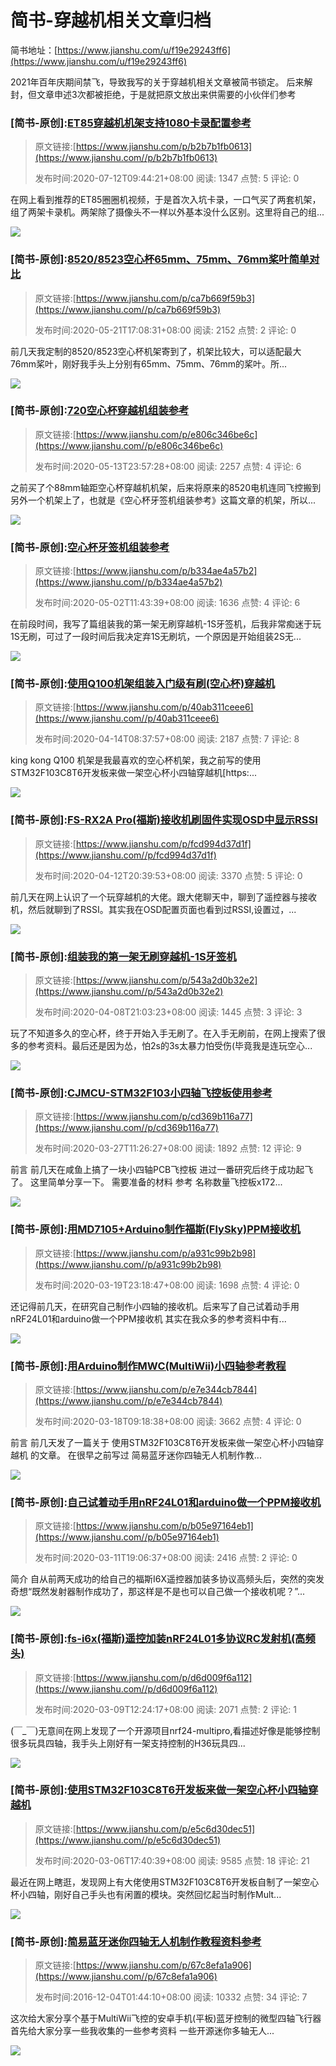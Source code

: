 # 简书-穿越机相关文章归档

简书地址：[https://www.jianshu.com/u/f19e29243ff6](https://www.jianshu.com/u/f19e29243ff6)

2021年百年庆期间禁飞，导致我写的关于穿越机相关文章被简书锁定。
后来解封，但文章申述3次都被拒绝，于是就把原文放出来供需要的小伙伴们参考


### [简书-原创]:[ET85穿越机机架支持1080卡录配置参考](萌新穿越机日记/ET85穿越机机架支持1080卡录配置参考.md)

> 原文链接:[https://www.jianshu.com/p/b2b7b1fb0613](https://www.jianshu.com//p/b2b7b1fb0613)
>
> 发布时间:2020-07-12T09:44:21+08:00    阅读: 1347     点赞: 5    评论: 0 

在网上看到推荐的ET85圈圈机视频，于是首次入坑卡录，一口气买了两套机架，组了两架卡录机。两架除了摄像头不一样以外基本没什么区别。这里将自己的组...

![](https://upload-images.jianshu.io/upload_images/2675631-98971debddb9f780.jpg?imageMogr2/auto-orient/strip|imageView2/1/w/150/h/120)


### [简书-原创]:[8520/8523空心杯65mm、75mm、76mm桨叶简单对比](萌新穿越机日记/8520-8523空心杯65mm、75mm、76mm桨叶简单对比.md)

> 原文链接:[https://www.jianshu.com/p/ca7b669f59b3](https://www.jianshu.com//p/ca7b669f59b3)
>
> 发布时间:2020-05-21T17:08:31+08:00    阅读: 2152     点赞: 2    评论: 0 

前几天我定制的8520/8523空心杯机架寄到了，机架比较大，可以适配最大76mm桨叶，刚好我手头上分别有65mm、75mm、76mm的桨叶。所...

![](https://upload-images.jianshu.io/upload_images/2675631-c220a303a298c6c0.jpg?imageMogr2/auto-orient/strip|imageView2/1/w/150/h/120)


### [简书-原创]:[720空心杯穿越机组装参考](萌新穿越机日记/720空心杯穿越机组装参考.md)

> 原文链接:[https://www.jianshu.com/p/e806c346be6c](https://www.jianshu.com//p/e806c346be6c)
>
> 发布时间:2020-05-13T23:57:28+08:00    阅读: 2257     点赞: 4    评论: 6 

之前买了个88mm轴距空心杯穿越机机架，后来将原来的8520电机连同飞控搬到另外一个机架上了，也就是《空心杯牙签机组装参考》这篇文章的机架，所以...

![](https://upload-images.jianshu.io/upload_images/2675631-b164aba4cd83fdfc.jpg?imageMogr2/auto-orient/strip|imageView2/1/w/150/h/120)


### [简书-原创]:[空心杯牙签机组装参考](萌新穿越机日记/空心杯牙签机组装参考.md)

> 原文链接:[https://www.jianshu.com/p/b334ae4a57b2](https://www.jianshu.com//p/b334ae4a57b2)
>
> 发布时间:2020-05-02T11:43:39+08:00    阅读: 1636     点赞: 4    评论: 6 

在前段时间，我写了篇组装我的第一架无刷穿越机-1S牙签机，后我非常痴迷于玩1S无刷，可过了一段时间后我决定弃1S无刷坑，一个原因是开始组装2S无...

![](https://upload-images.jianshu.io/upload_images/2675631-a3d81998b0cabfed.jpg?imageMogr2/auto-orient/strip|imageView2/1/w/150/h/120)


### [简书-原创]:[使用Q100机架组装入门级有刷(空心杯)穿越机](萌新穿越机日记/使用Q100机架组装入门级有刷(空心杯)穿越机.md)

> 原文链接:[https://www.jianshu.com/p/40ab311ceee6](https://www.jianshu.com//p/40ab311ceee6)
>
> 发布时间:2020-04-14T08:37:57+08:00    阅读: 2187     点赞: 7    评论: 8 

king kong Q100 机架是我最喜欢的空心杯机架，我之前写的使用STM32F103C8T6开发板来做一架空心杯小四轴穿越机[https:...

![](https://upload-images.jianshu.io/upload_images/2675631-e446ae91fd0a6ebb.jpg?imageMogr2/auto-orient/strip|imageView2/1/w/150/h/120)


### [简书-原创]:[FS-RX2A Pro(福斯)接收机刷固件实现OSD中显示RSSI](萌新穿越机日记/FS-RX2A-Pro(福斯)接收机刷固件实现OSD中显示RSSI.md)

> 原文链接:[https://www.jianshu.com/p/fcd994d37d1f](https://www.jianshu.com//p/fcd994d37d1f)
>
> 发布时间:2020-04-12T20:39:53+08:00    阅读: 3370     点赞: 5    评论: 0 

前几天在网上认识了一个玩穿越机的大佬。跟大佬聊天中，聊到了遥控器与接收机，然后就聊到了RSSI。其实我在OSD配置页面也看到过RSSI,设置过，...

![](https://upload-images.jianshu.io/upload_images/2675631-fd4c3ff3fd5acd07.png?imageMogr2/auto-orient/strip|imageView2/1/w/300/h/240)


### [简书-原创]:[组装我的第一架无刷穿越机-1S牙签机](萌新穿越机日记/组装我的第一架无刷穿越机-1S牙签机.md)

> 原文链接:[https://www.jianshu.com/p/543a2d0b32e2](https://www.jianshu.com//p/543a2d0b32e2)
>
> 发布时间:2020-04-08T21:03:23+08:00    阅读: 1445     点赞: 3    评论: 3 

玩了不知道多久的空心杯，终于开始入手无刷了。在入手无刷前，在网上搜索了很多的参考资料。最后还是因为怂，怕2s的3s太暴力怕受伤(毕竟我是连玩空心...

![](https://upload-images.jianshu.io/upload_images/2675631-f33b36876fa2febf.png?imageMogr2/auto-orient/strip|imageView2/1/w/150/h/120)


### [简书-原创]:[CJMCU-STM32F103小四轴飞控板使用参考](萌新穿越机日记/CJMCU-STM32F103小四轴飞控板使用参考.md)

> 原文链接:[https://www.jianshu.com/p/cd369b116a77](https://www.jianshu.com//p/cd369b116a77)
>
> 发布时间:2020-03-27T11:26:27+08:00    阅读: 1892     点赞: 12    评论: 9 

前言 前几天在咸鱼上搞了一块小四轴PCB飞控板 进过一番研究后终于成功起飞了。 这里简单分享一下。 需要准备的材料 参考 名称数量飞控板x172...

![](https://upload-images.jianshu.io/upload_images/2675631-86771a1f58f2b232.png?imageMogr2/auto-orient/strip|imageView2/1/w/150/h/120)


### [简书-原创]:[用MD7105+Arduino制作福斯(FlySky)PPM接收机](萌新穿越机日记/用MD7105+Arduino制作福斯(FlySky)PPM接收机.md)

> 原文链接:[https://www.jianshu.com/p/a931c99b2b98](https://www.jianshu.com//p/a931c99b2b98)
>
> 发布时间:2020-03-19T23:18:47+08:00    阅读: 1698     点赞: 4    评论: 0 

还记得前几天，在研究自己制作小四轴的接收机。后来写了自己试着动手用nRF24L01和arduino做一个PPM接收机 其实在我众多的参考资料中有...

![](https://upload-images.jianshu.io/upload_images/2675631-bc7c98a5304827d0.png?imageMogr2/auto-orient/strip|imageView2/1/w/150/h/120)


### [简书-原创]:[用Arduino制作MWC(MultiWii)小四轴参考教程](萌新穿越机日记/用Arduino制作MWC(MultiWii)小四轴参考教程.md)

> 原文链接:[https://www.jianshu.com/p/e7e344cb7844](https://www.jianshu.com//p/e7e344cb7844)
>
> 发布时间:2020-03-18T09:18:38+08:00    阅读: 3662     点赞: 4    评论: 0 

前言 前几天发了一篇关于 使用STM32F103C8T6开发板来做一架空心杯小四轴穿越机 的文章。 在很早之前写过 简易蓝牙迷你四轴无人机制作教...

![](https://upload-images.jianshu.io/upload_images/2675631-c0bdef81a9063346.png?imageMogr2/auto-orient/strip|imageView2/1/w/150/h/120)


### [简书-原创]:[自己试着动手用nRF24L01和arduino做一个PPM接收机](萌新穿越机日记/自己试着动手用nRF24L01和arduino做一个PPM接收机.md)

> 原文链接:[https://www.jianshu.com/p/b05e97164eb1](https://www.jianshu.com//p/b05e97164eb1)
>
> 发布时间:2020-03-11T19:06:37+08:00    阅读: 2416     点赞: 2    评论: 0 

简介 自从前两天成功的给自己的福斯I6X遥控器加装多协议高频头后，突然的突发奇想“既然发射器制作成功了，那这样是不是也可以自己做一个接收机呢？”...

![](https://upload-images.jianshu.io/upload_images/2675631-4169eebe07747a83.png?imageMogr2/auto-orient/strip|imageView2/1/w/300/h/240)


### [简书-原创]:[fs-i6x(福斯)遥控加装nRF24L01多协议RC发射机(高频头)](萌新穿越机日记/fs-i6x(福斯)遥控加装nRF24L01多协议RC发射机(高频头).md)

> 原文链接:[https://www.jianshu.com/p/d6d009f6a112](https://www.jianshu.com//p/d6d009f6a112)
>
> 发布时间:2020-03-09T12:24:17+08:00    阅读: 2071     点赞: 2    评论: 1 

(￣_￣)无意间在网上发现了一个开源项目nrf24-multipro,看描述好像是能够控制很多玩具四轴，我手头上刚好有一架支持控制的H36玩具四...

![](https://upload-images.jianshu.io/upload_images/2675631-05a964acaa4aea12.png?imageMogr2/auto-orient/strip|imageView2/1/w/300/h/240)


### [简书-原创]:[使用STM32F103C8T6开发板来做一架空心杯小四轴穿越机](萌新穿越机日记/使用STM32F103C8T6开发板来做一架空心杯小四轴穿越机.md)

> 原文链接:[https://www.jianshu.com/p/e5c6d30dec51](https://www.jianshu.com//p/e5c6d30dec51)
>
> 发布时间:2020-03-06T17:40:39+08:00    阅读: 9585     点赞: 18    评论: 21 

最近在网上瞎逛，发现网上有大佬使用STM32F103C8T6开发板自制了一架空心杯小四轴，刚好自己手头也有闲置的模块。突然回忆起当时制作Mult...

![](https://upload-images.jianshu.io/upload_images/2675631-47c8661e9ebd649f.png?imageMogr2/auto-orient/strip|imageView2/1/w/150/h/120)


### [简书-原创]:[简易蓝牙迷你四轴无人机制作教程资料参考](萌新穿越机日记/简易蓝牙迷你四轴无人机制作教程资料参考.md)

> 原文链接:[https://www.jianshu.com/p/67c8efa1a906](https://www.jianshu.com//p/67c8efa1a906)
>
> 发布时间:2016-12-04T01:44:10+08:00    阅读: 10332     点赞: 34    评论: 7 

这次给大家分享个基于MultiWii飞控的安卓手机(平板)蓝牙控制的微型四轴飞行器 首先给大家分享一些我收集的一些参考资料 一些开源迷你多轴无人...

![](https://upload-images.jianshu.io/upload_images/2675631-b65aa5e4e9adc27e.jpg?imageMogr2/auto-orient/strip|imageView2/1/w/150/h/120)


